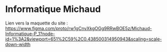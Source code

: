# Informatique Michaud

Lien vers la maquette du site : https://www.figma.com/proto/rw1gCnvXkgOGg9RRwBOE5z/Michaud-Informatique-P_1?node-id=1%3A2&viewport=651%2C59%2C0.438500314950943&scaling=scale-down-width
